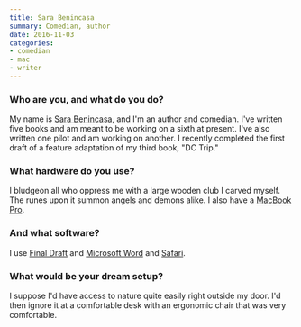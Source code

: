 ```yaml
---
title: Sara Benincasa
summary: Comedian, author
date: 2016-11-03
categories:
- comedian
- mac
- writer
---
```


### Who are you, and what do you do?

My name is [Sara Benincasa](http://www.sarabenincasa.com/ "Sara's website."), and I'm an author and comedian. I've written five books and am meant to be working on a sixth at present. I've also written one pilot and am working on another. I recently completed the first draft of a feature adaptation of my third book, "DC Trip."

### What hardware do you use?

I bludgeon all who oppress me with a large wooden club I carved myself. The runes upon it summon angels and demons alike. I also have a [MacBook Pro][macbook-pro].

### And what software?

I use [Final Draft][final-draft] and [Microsoft Word][word] and [Safari][].

### What would be your dream setup?

I suppose I'd have access to nature quite easily right outside my door. I'd then ignore it at a comfortable desk with an ergonomic chair that was very comfortable.

[final-draft]: http://store.finaldraft.com/final-draft-10.html "Popular screenwriting software."
[macbook-pro]: https://www.apple.com/macbook-pro/ "A laptop."
[safari]: https://www.apple.com/safari/ "A fast web browser."
[word]: https://products.office.com/en-us/word "A document editor."
